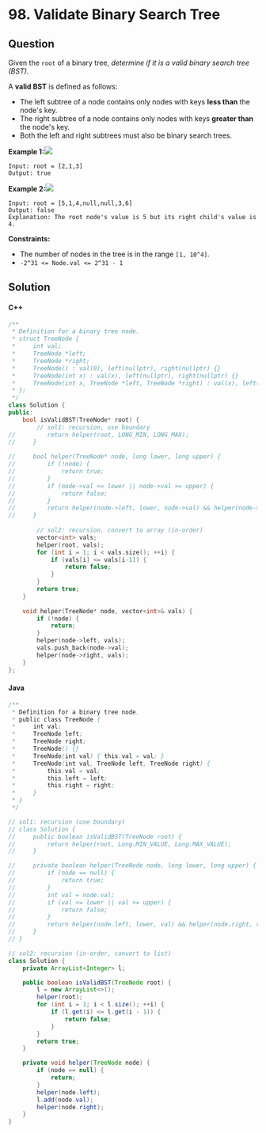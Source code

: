 # 98. Validate Binary Search Tree

## Question

Given the `root` of a binary tree, _determine if it is a valid binary search tree (BST)_.

A **valid BST** is defined as follows:

* The left subtree of a node contains only nodes with keys **less than** the node's key.
* The right subtree of a node contains only nodes with keys **greater than** the node's key.
* Both the left and right subtrees must also be binary search trees.

**Example 1:**![](https://assets.leetcode.com/uploads/2020/12/01/tree1.jpg)

```
Input: root = [2,1,3]
Output: true
```

**Example 2:**![](https://assets.leetcode.com/uploads/2020/12/01/tree2.jpg)

```
Input: root = [5,1,4,null,null,3,6]
Output: false
Explanation: The root node's value is 5 but its right child's value is 4.
```

**Constraints:**

* The number of nodes in the tree is in the range `[1, 10^4]`.
* `-2^31 <= Node.val <= 2^31 - 1`

## Solution

#### C++

```cpp
/**
 * Definition for a binary tree node.
 * struct TreeNode {
 *     int val;
 *     TreeNode *left;
 *     TreeNode *right;
 *     TreeNode() : val(0), left(nullptr), right(nullptr) {}
 *     TreeNode(int x) : val(x), left(nullptr), right(nullptr) {}
 *     TreeNode(int x, TreeNode *left, TreeNode *right) : val(x), left(left), right(right) {}
 * };
 */
class Solution {
public:
    bool isValidBST(TreeNode* root) {
        // sol1: recursion, use boundary
//         return helper(root, LONG_MIN, LONG_MAX);
//     }
    
//     bool helper(TreeNode* node, long lower, long upper) {
//         if (!node) {
//             return true;
//         }
//         if (node->val <= lower || node->val >= upper) {
//             return false;
//         }
//         return helper(node->left, lower, node->val) && helper(node->right, node->val, upper);
//     }
        
        // sol2: recursion, convert to array (in-order)
        vector<int> vals;
        helper(root, vals);
        for (int i = 1; i < vals.size(); ++i) {
            if (vals[i] <= vals[i-1]) {
                return false;
            }
        }
        return true;
    }
    
    void helper(TreeNode* node, vector<int>& vals) {
        if (!node) {
            return;
        }
        helper(node->left, vals);
        vals.push_back(node->val);
        helper(node->right, vals);
    }
};
```

#### Java

```java
/**
 * Definition for a binary tree node.
 * public class TreeNode {
 *     int val;
 *     TreeNode left;
 *     TreeNode right;
 *     TreeNode() {}
 *     TreeNode(int val) { this.val = val; }
 *     TreeNode(int val, TreeNode left, TreeNode right) {
 *         this.val = val;
 *         this.left = left;
 *         this.right = right;
 *     }
 * }
 */

// sol1: recursion (use boundary)
// class Solution {
//     public boolean isValidBST(TreeNode root) {
//         return helper(root, Long.MIN_VALUE, Long.MAX_VALUE);
//     }

//     private boolean helper(TreeNode node, long lower, long upper) {
//         if (node == null) {
//             return true;
//         }
//         int val = node.val;
//         if (val <= lower || val >= upper) {
//             return false;
//         }
//         return helper(node.left, lower, val) && helper(node.right, val, upper);
//     }
// }

// sol2: recursion (in-order, convert to list)
class Solution {
    private ArrayList<Integer> l;

    public boolean isValidBST(TreeNode root) {
        l = new ArrayList<>();
        helper(root);
        for (int i = 1; i < l.size(); ++i) {
            if (l.get(i) <= l.get(i - 1)) {
                return false;
            }
        }
        return true;
    }

    private void helper(TreeNode node) {
        if (node == null) {
            return;
        }
        helper(node.left);
        l.add(node.val);
        helper(node.right);
    }
}
```
